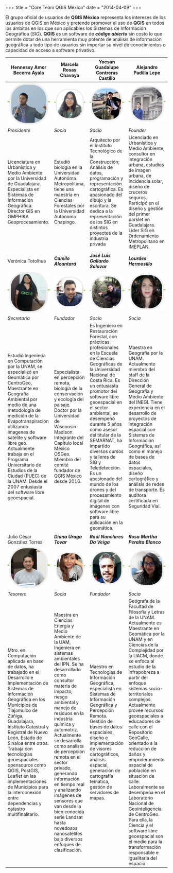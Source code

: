 +++
title = "Core Team QGIS México"
date = "2014-04-09"
+++

El grupo oficial de usuarios de **QGIS México** representa los intereses de los usuarios de QGIS en México y pretende promover el uso de **QGIS** en todos los ámbitos en los que son aplicables los Sistemas de Información Geográfica (*SIG*). **QGIS** es un software de ***código abierto*** sin costo lo que permite dotar de una herramienta muy potente de análisis de información geográfica a todo tipo de usuarios sin importar su nivel de conocimientos o capacidad de acceso a software privativo.

| Hennessy Amor  Becerra Ayala | Marcela  Rosas Chavoya |Yocsan Guadalupe Contreras Castillo|Alejandro  Padilla Lepe|
|--|--|--|--|
|![sig](/images/members/hennessy.png)|![sig](/images/members/marce.png)|![sig](/images/members/yocsan.png)|![sig](/images/members/lepe.png)|
|*Presidente*|*Socia*|*Socio*|*Founder*|
|Licenciatura en Urbanística y Medio Ambiente por la Universidad de Guadalajara. Especialista en Sistemas de Información Geográfica. Director GIS en OMPHIKA Geoprocesamiento.|Estudió biología en la Universidad Autonóma Metropolitana, tiene una maestría en Ciencias Forestales por la Universidad Autónoma Chapingo.| Arquitecto por el Instituto Tecnológico de la Construcción; Análisis de datos, programación y representación cartográfica. Es apasionado del dibujo y la escritura. Se dedica a la representación de los SIG en distintos proyectos de la industria privada|Licenciado en Urbanística y Medio Ambiente, consultor en integración urbana, estudios de imagen urbana, de Incidencia solar, diseño de cruceros seguros. Participó en el diseño y gestión del primer parklet en Guadalajara. Lider SIG en Ordenamiento Metropolitano en IMEPLAN.|
|||||
|Verónica Totolhua|***Camilo Alcantará***|***José Luis Gallardo Salazar***|***Lourdes Hermosillo***|
|![sig](/images/members/veronica.png)|![sig](/images/members/camilo.png)|![sig](/images/members/luis.png)|![sig](/images/members/lulu.png)|
|*Secretaria*|*Fundador*|*Socio*|*Socia*|
|Estudió Ingeniería en Computación por la UNAM, se especializó en Geomática por CentroGeo, Maestrante en Geografía Ambiental por medio de una metodología de medición de la Evapotranspiración utilizando imagenes de satelite y software libre geo. Actualmente trabaja en el Programa Universitario de Estudios de la Ciudad (PUEC) de la UNAM. Desde el 2007 entusiasta del software libre geoespacial.|Especialista en percepción remota, biología de la conservación y ecología del paisaje. Doctor por la Universidad de Wisconsin-Madison. Integrante del Capítulo local México OSGeo. Miembro del comité fundador de QGIS México desde 2016.|Es Ingeniero en Restauración Forestal, con prácticas profesionales en la Escuela de Ciencias Geográficas de la Universidad Nacional de Costa Rica. Es un entusiasta promotor del software libre geoespacial en el sector ambiental, se desempeñó durante 5 años como asesor del titular de la SEMARNAT, ha impartido diversos cursos y talleres de SIG y Teledetección. Es un apasionado del mundo de los drones y del procesamiento digital de imágenes con software libre para su aplicación en la geomática.|Maestra en Geografía por la UNAM. Actualmente miembro del staff de la Dirección General de Geografía y Medio Ambiente del INEGI. Tiene experiencia en el desarrollo de proyectos de integración espacial con Sistemas de Información Geográfica, así como el manejo de bases de datos espaciales, diseño cartográfico y análisis de redes de transporte. Es auditora certificada en Seguridad Vial.|
|||||
|Julio César González Torres|***Diana Uraga Tovar***|***Raúl Nanclares Da Veiga***|***Rosa Martha Peralta Blanco***|
|![sig](/images/members/julio.png)|![sig](/images/members/ita.png)|![sig](/images/members/raul.png)|![sig](/images/members/rosa.png)|
|*Tesorero*|*Socia*|*Fundador*|*Socia*|
|Mtro. en Computación aplicada en base de datos, ha trabajado en el Desarrollo e Implementación de Sistemas de Información Geográfica en los Municipios de Tlajomulco de Zúñiga, Guadalajara, Instituto Catastral y Registral de Nuevo León, Estado de Sinaloa entre otros. Trabaja con tecnologías geoespaciales opensource como QGIS, PostGIS, Leaflet en las implementaciones de Municipios para la interconexión entre dependencias y catastro multifinalitario.|Maestra en Ciencias Energía y Medio Ambiente de la UAM, Ingeniera en sistemas ambientales del IPN. Se ha desarrollado como consultor materia de impacto, riesgo ambiental y manejo de residuos en la industria química y automotriz. Actualmente se desarrolla como analista de percepción remota en el sector privado, generando información en tiempo real y analizando imágenes de sensores que van desde la bien conocida serie Landsat hasta novedosos nanosatélites bajo diversos enfoques de clasificación.|Maestro en Tecnologías de Información Geográfica, especialista en Sistemas de Información Geográfica y Percepción Remota. Gestión de bases de datos espaciales, diseño e implementación de visores cartográficos, análisis espacial, generación de cartografía temática, gestión de servidores de mapas.|Geógrafa de la Facultad de Filosofía y Letras de la UNAM. Actualmente es Maestrante en Geomática por la UNAM y en Ciencias de la Complejidad por la UACM, donde se enfoca al estudio de la infrapobreza a partir del enfoque sistemas socio-territoriales complejos. Actualmente provee recursos geoespaciales a educadores de calle con el Repositorio GeoCalle, orientado a la reducción de daños y empoderamiento espacial de población en situación de calle. Laboralmente se desempeña en el Laboratorio Nacional de Geointeligencia de CentroGeo. Para ella, la Ciencia y el software libre geoespacial son el medio para la transformación responsable e igualitaria del espacio.|
